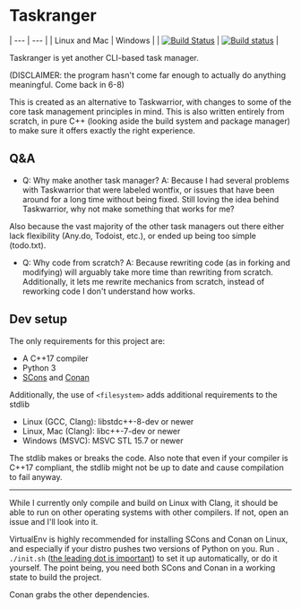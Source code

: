 # Taskranger

| --- | --- |
| Linux and Mac | Windows |
| [![Build Status](https://travis-ci.com/LunarWatcher/Taskranger.svg?branch=master)](https://travis-ci.com/LunarWatcher/Taskranger) | [![Build status](https://ci.appveyor.com/api/projects/status/ho4wmgl8lddu7hy7?svg=true)](https://ci.appveyor.com/project/LunarWatcher/taskranger) |

Taskranger is yet another CLI-based task manager.

(DISCLAIMER: the program hasn't come far enough to actually do anything meaningful. Come back in 6-8)

This is created as an alternative to Taskwarrior, with changes to some of the core task management principles in mind. This is also written entirely from scratch, in pure C++ (looking aside the build system and package manager) to make sure it offers exactly the right experience.

## Q&A

* Q: Why make another task manager?
A: Because I had several problems with Taskwarrior that were labeled wontfix, or issues that have been around for a long time without being fixed. Still loving the idea behind Taskwarrior, why not make something that works for me?

Also because the vast majority of the other task managers out there either lack flexibility (Any.do, Todoist, etc.), or ended up being too simple (todo.txt).

* Q: Why code from scratch?
A: Because rewriting code (as in forking and modifying) will arguably take more time than rewriting from scratch. Additionally, it lets me rewrite mechanics from scratch, instead of reworking code I don't understand how works.

## Dev setup

The only requirements for this project are:

* A C++17 compiler
* Python 3
* [SCons](https://scons.org/) and [Conan](https://conan.io)

Additionally, the use of `<filesystem>` adds additional requirements to the stdlib
* Linux (GCC, Clang): libstdc++-8-dev or newer
* Linux, Mac (Clang): libc++-7-dev or newer
* Windows (MSVC): MSVC STL 15.7 or newer

The stdlib makes or breaks the code. Also note that even if your compiler is C++17 compliant, the stdlib might not be up to date and cause compilation to fail anyway.

---

While I currently only compile and build on Linux with Clang, it should be able to run on other operating systems with other compilers. If not, open an issue and I'll look into it.

VirtualEnv is highly recommended for installing SCons and Conan on Linux, and especially if your distro pushes two versions of Python on you. Run `. ./init.sh` ([the leading dot is important](https://stackoverflow.com/a/16011496/6296561)) to set it up automatically, or do it yourself. The point being, you need both SCons and Conan in a working state to build the project.

Conan grabs the other dependencies.
